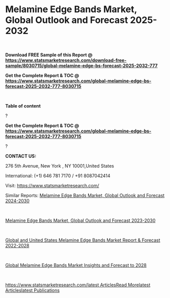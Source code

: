 <h1>Melamine Edge Bands Market, Global Outlook and Forecast 2025-2032</h1><br/><p><strong>Download FREE Sample of this Report @ <a href="https://www.statsmarketresearch.com/download-free-sample/8030715/global-melamine-edge-bs-forecast-2025-2032-777">https://www.statsmarketresearch.com/download-free-sample/8030715/global-melamine-edge-bs-forecast-2025-2032-777</a></strong></p>
 
 
 
 <div><b>Get the Complete Report & TOC @ <a href="https://www.statsmarketresearch.com/global-melamine-edge-bs-forecast-2025-2032-777-8030715">https://www.statsmarketresearch.com/global-melamine-edge-bs-forecast-2025-2032-777-8030715</a></b></div>
 
 
 
 <p><br />
 
 <b>Table of content</b></p>
 
 
 
 <p>? </p>
 
 
 
 <div><b>Get the Complete Report & TOC @ <a href="https://www.statsmarketresearch.com/global-melamine-edge-bs-forecast-2025-2032-777-8030715">https://www.statsmarketresearch.com/global-melamine-edge-bs-forecast-2025-2032-777-8030715</a></b></div>
 
 
 
 <p>? </p>
 
 
 
 <p><b>CONTACT US:</b><br />
 
 276 5th Avenue, New York , NY 10001,United States<br />
 
 International: (+1) 646 781 7170 / +91 8087042414<br />
 
 Visit: <a href="https://www.statsmarketresearch.com/">https://www.statsmarketresearch.com/</a><br />
 
 Similar Reports: <a href="https://www.statsmarketresearch.com/global-melamine-edge-bs-forecast-2025-2032-777-8030715">Melamine Edge Bands Market, Global Outlook and Forecast 2024-2030</a><br />
 
 <br />
 
 <a href="https://www.statsmarketresearch.com/global-melamine-edge-bs-forecast-2025-2032-777-8030715">Melamine Edge Bands Market, Global Outlook and Forecast 2023-2030</a><br />
 
 <br />
 
 <a href="https://www.statsmarketresearch.com/global-melamine-edge-bs-forecast-2025-2032-777-8030715">Global and United States Melamine Edge Bands Market Report & Forecast 2022-2028</a><br />
 
 <br />
 
 <a href="https://www.statsmarketresearch.com/global-melamine-edge-bs-forecast-2025-2032-777-8030715">Global Melamine Edge Bands Market Insights and Forecast to 2028</a><br />
 
 <br />
 
 <a href="https://gyeongbokgung.com">https://www.statsmarketresearch.com/</a><a href="https://hallyeomaritime.com">latest Articles</a><a href="https://jingwansa.com">Read More</a><a href="https://nguoiviet.jp/">latest Articles</a><a href="https://www.intelmarketresearch.com/">latest Publications</a></p>